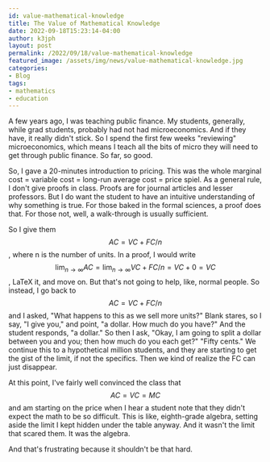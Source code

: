 ```yaml
---
id: value-mathematical-knowledge
title: The Value of Mathematical Knowledge
date: 2022-09-18T15:23:14-04:00
author: k3jph
layout: post
permalink: /2022/09/18/value-mathematical-knowledge
featured_image: /assets/img/news/value-mathematical-knowledge.jpg
categories:
- Blog 
tags:
- mathematics
- education
---
```


A few years ago, I was teaching public finance. My students,
generally, while grad students, probably had not had microeconomics.
And if they have, it really didn't stick. So I spend the first few
weeks "reviewing" microeconomics, which means I teach all the bits
of micro they will need to get through public finance. So far, so
good.

So, I gave a 20-minutes introduction to pricing. This was the whole
marginal cost = variable cost = long-run average cost = price spiel.
As a general rule, I don't give proofs in class. Proofs are for
journal articles and lesser professors. But I do want the student
to have an intuitive understanding of why something is true. For
those baked in the formal sciences, a proof does that. For those
not, well, a walk-through is usually sufficient.

So I give them $$AC = VC + FC / n$$, where n is the number of units.
In a proof, I would write $$\lim_{n \rightarrow \infty}{AC} = \lim_{n
\rightarrow \infty}{VC + FC / n} = VC + 0 = VC$$, LaTeX it, and
move on. But that's not going to help, like, normal people. So
instead, I go back to $$AC = VC + FC / n$$ and I asked, "What happens
to this as we sell more units?" Blank stares, so I say, "I give
you," and point, "a dollar. How much do you have?" And the student
responds, "a dollar." So then I ask, "Okay, I am going to split a
dollar between you and you; then how much do you each get?" "Fifty
cents." We continue this to a hypothetical million students, and
they are starting to get the gist of the limit, if not the specifics.
Then we kind of realize the FC can just disappear.

At this point, I've fairly well convinced the class that $$AC = VC
= MC$$ and am starting on the price when I hear a student note that
they didn't expect the math to be so difficult. This is like,
eighth-grade algebra, setting aside the limit I kept hidden under
the table anyway. And it wasn't the limit that scared them. It was
the algebra.

And that's frustrating because it shouldn't be that hard.
